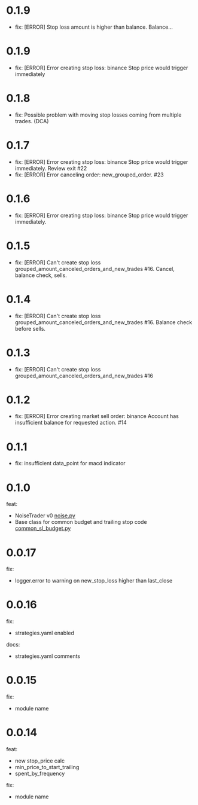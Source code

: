 # 0.1.9
- fix: [ERROR] Stop loss amount is higher than balance. Balance...

# 0.1.9
- fix: [ERROR] Error creating stop loss: binance Stop price would trigger immediately

# 0.1.8
- fix: Possible problem with moving stop losses coming from multiple trades. (DCA)

# 0.1.7
- fix: [ERROR] Error creating stop loss: binance Stop price would trigger immediately. Review exit #22
- fix: [ERROR] Error canceling order: new_grouped_order. #23

# 0.1.6
- fix: [ERROR] Error creating stop loss: binance Stop price would trigger immediately.

# 0.1.5
- fix: [ERROR] Can't create stop loss grouped_amount_canceled_orders_and_new_trades #16. Cancel, balance check, sells.

# 0.1.4
- fix: [ERROR] Can't create stop loss grouped_amount_canceled_orders_and_new_trades #16. Balance check before sells.

# 0.1.3
- fix: [ERROR] Can't create stop loss grouped_amount_canceled_orders_and_new_trades #16

# 0.1.2
- fix: [ERROR] Error creating market sell order: binance Account has insufficient balance for requested action. #14

# 0.1.1
- fix: insufficient data_point for macd indicator

# 0.1.0

feat: 
- NoiseTrader v0 [noise.py](elena_basics%2Fstrategies%2Fnoise.py)
- Base class for common budget and trailing stop code [common_sl_budget.py](elena_basics%2Fstrategies%2Fcommon_sl_budget.py)

# 0.0.17

fix:
- logger.error to warning on new_stop_loss higher than last_close

# 0.0.16

fix:
- strategies.yaml enabled

docs:
- strategies.yaml comments


# 0.0.15

fix:
- module name

# 0.0.14

feat: 
- new stop_price calc
- min_price_to_start_trailing
- spent_by_frequency

fix:
- module name